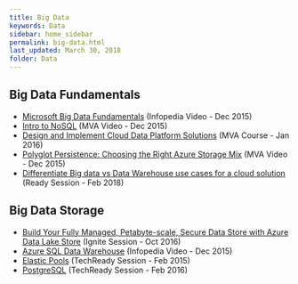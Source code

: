 ```yaml
---
title: Big Data
keywords: Data
sidebar: home_sidebar
permalink: big-data.html
last_updated: March 30, 2018
folder: Data
---
```


## Big Data Fundamentals

- [Microsoft Big Data Fundamentals](https://microsoft.sharepoint.com/sites/academy/media/AEVD-3-101597) (Infopedia Video - Dec 2015)
- [Intro to NoSQL](https://microsoft.sharepoint.com/sites/academy/media/AEVD-3-101601) (MVA Video - Dec 2015)
- [Design and Implement Cloud Data Platform Solutions](https://mva.microsoft.com/en-US/training-courses/design-and-implement-cloud-data-platform-solutions-15711) (MVA Course - Jan 2016)
- [Polyglot Persistence: Choosing the Right Azure Storage Mix](https://microsoft.sharepoint.com/sites/academy/media/AEVD-3-101647) (MVA Video - Dec 2015)
- [Differentiate Big data vs Data Warehouse use cases for a cloud solution](https://content.microsoftready.com/FY18Q3/session/DAI-DP310) (Ready Session - Feb 2018)

## Big Data Storage

- [Build Your Fully Managed, Petabyte-scale, Secure Data Store with Azure Data Lake Store](https://channel9.msdn.com/events/Ignite/2016/BRK2223) (Ignite Session - Oct 2016)
- [Azure SQL Data Warehouse](https://microsoft.sharepoint.com/sites/infopedia/media/details/AEVD-3-101604) (Infopedia Video - Dec 2015)
- [Elastic Pools](https://techreadytv.com/TR20/session?sCode=DP203) (TechReady Session - Feb 2015)
- [PostgreSQL](https://techreadytv.com/TR22/session?sCode=DPCT302) (TechReady Session - Feb 2016)